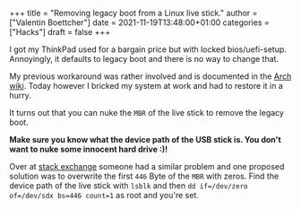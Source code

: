 +++
title = "Removing legacy boot from a Linux live stick."
author = ["Valentin Boettcher"]
date = 2021-11-19T13:48:00+01:00
categories = ["Hacks"]
draft = false
+++

I got my ThinkPad used for a bargain price but with locked
bios/uefi-setup. Annoyingly, it defaults to legacy boot and there is no
way to change that.

My previous workaround was rather involved and is documented in the
[Arch wiki](https://wiki.archlinux.org/title/Lenovo%5FThinkPad%5FT470#UEFI%5Fboot). Today however I bricked my system at work and had to
restore it in a hurry.

It turns out that you can nuke the `MBR` of the live stick to remove
the legacy boot.

****Make sure you know what the device path of the USB stick is. You
  don't want to nuke some innocent hard drive :)!****

Over at [stack exchange](https://askubuntu.com/questions/1100086/removing-extra-option-from-boot-manager-in-legacy-mode-after-deleting-ubuntu) someone had a similar problem and one proposed
solution was to overwrite the first `446` Byte of the `MBR` with
zeros.  Find the device path of the live stick with `lsblk` and then
`dd if=/dev/zero of=/dev/sdx bs=446 count=1` as root and you're set.